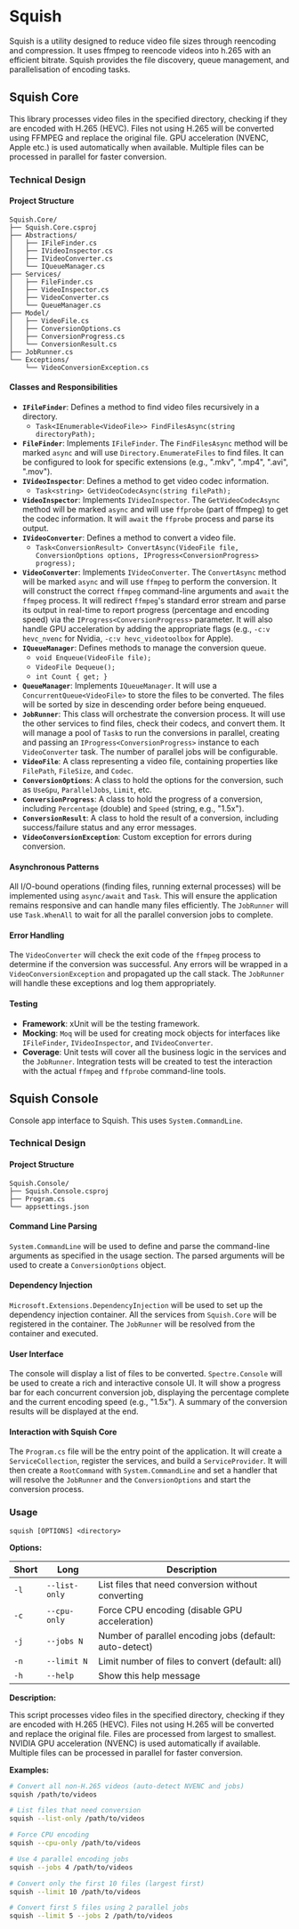 # Squish

Squish is a utility designed to reduce video file sizes through reencoding and compression. It uses ffmpeg to reencode videos into h.265 with an efficient bitrate. Squish provides the file discovery, queue management, and parallelisation of encoding tasks.

## Squish Core

This library processes video files in the specified directory, checking if they are encoded with H.265 (HEVC). Files not using H.265 will be converted using FFMPEG and replace the original file. GPU acceleration (NVENC, Apple etc.) is used automatically when available. Multiple files can be processed in parallel for faster conversion.

### Technical Design

#### Project Structure

```
Squish.Core/
├── Squish.Core.csproj
├── Abstractions/
│   ├── IFileFinder.cs
│   ├── IVideoInspector.cs
│   ├── IVideoConverter.cs
│   └── IQueueManager.cs
├── Services/
│   ├── FileFinder.cs
│   ├── VideoInspector.cs
│   ├── VideoConverter.cs
│   └── QueueManager.cs
├── Model/
│   ├── VideoFile.cs
│   ├── ConversionOptions.cs
│   ├── ConversionProgress.cs
│   └── ConversionResult.cs
├── JobRunner.cs
└── Exceptions/
    └── VideoConversionException.cs
```

#### Classes and Responsibilities

*   **`IFileFinder`**: Defines a method to find video files recursively in a directory.
    *   `Task<IEnumerable<VideoFile>> FindFilesAsync(string directoryPath);`
*   **`FileFinder`**: Implements `IFileFinder`. The `FindFilesAsync` method will be marked `async` and will use `Directory.EnumerateFiles` to find files. It can be configured to look for specific extensions (e.g., ".mkv", ".mp4", ".avi", ".mov").
*   **`IVideoInspector`**: Defines a method to get video codec information.
    *   `Task<string> GetVideoCodecAsync(string filePath);`
*   **`VideoInspector`**: Implements `IVideoInspector`. The `GetVideoCodecAsync` method will be marked `async` and will use `ffprobe` (part of ffmpeg) to get the codec information. It will `await` the `ffprobe` process and parse its output.
*   **`IVideoConverter`**: Defines a method to convert a video file.
    *   `Task<ConversionResult> ConvertAsync(VideoFile file, ConversionOptions options, IProgress<ConversionProgress> progress);`
*   **`VideoConverter`**: Implements `IVideoConverter`. The `ConvertAsync` method will be marked `async` and will use `ffmpeg` to perform the conversion. It will construct the correct `ffmpeg` command-line arguments and `await` the `ffmpeg` process. It will redirect `ffmpeg`'s standard error stream and parse its output in real-time to report progress (percentage and encoding speed) via the `IProgress<ConversionProgress>` parameter. It will also handle GPU acceleration by adding the appropriate flags (e.g., `-c:v hevc_nvenc` for Nvidia, `-c:v hevc_videotoolbox` for Apple).
*   **`IQueueManager`**: Defines methods to manage the conversion queue.
    *   `void Enqueue(VideoFile file);`
    *   `VideoFile Dequeue();`
    *   `int Count { get; }`
*   **`QueueManager`**: Implements `IQueueManager`. It will use a `ConcurrentQueue<VideoFile>` to store the files to be converted. The files will be sorted by size in descending order before being enqueued.
*   **`JobRunner`**: This class will orchestrate the conversion process. It will use the other services to find files, check their codecs, and convert them. It will manage a pool of `Task`s to run the conversions in parallel, creating and passing an `IProgress<ConversionProgress>` instance to each `VideoConverter` task. The number of parallel jobs will be configurable.
*   **`VideoFile`**: A class representing a video file, containing properties like `FilePath`, `FileSize`, and `Codec`.
*   **`ConversionOptions`**: A class to hold the options for the conversion, such as `UseGpu`, `ParallelJobs`, `Limit`, etc.
*   **`ConversionProgress`**: A class to hold the progress of a conversion, including `Percentage` (double) and `Speed` (string, e.g., "1.5x").
*   **`ConversionResult`**: A class to hold the result of a conversion, including success/failure status and any error messages.
*   **`VideoConversionException`**: Custom exception for errors during conversion.

#### Asynchronous Patterns

All I/O-bound operations (finding files, running external processes) will be implemented using `async/await` and `Task`. This will ensure the application remains responsive and can handle many files efficiently. The `JobRunner` will use `Task.WhenAll` to wait for all the parallel conversion jobs to complete.

#### Error Handling

The `VideoConverter` will check the exit code of the `ffmpeg` process to determine if the conversion was successful. Any errors will be wrapped in a `VideoConversionException` and propagated up the call stack. The `JobRunner` will handle these exceptions and log them appropriately.

#### Testing

*   **Framework**: xUnit will be the testing framework.
*   **Mocking**: `Moq` will be used for creating mock objects for interfaces like `IFileFinder`, `IVideoInspector`, and `IVideoConverter`.
*   **Coverage**: Unit tests will cover all the business logic in the services and the `JobRunner`. Integration tests will be created to test the interaction with the actual `ffmpeg` and `ffprobe` command-line tools.

## Squish Console

Console app interface to Squish. This uses `System.CommandLine`.

### Technical Design

#### Project Structure

```
Squish.Console/
├── Squish.Console.csproj
├── Program.cs
└── appsettings.json
```

#### Command Line Parsing

`System.CommandLine` will be used to define and parse the command-line arguments as specified in the usage section. The parsed arguments will be used to create a `ConversionOptions` object.

#### Dependency Injection

`Microsoft.Extensions.DependencyInjection` will be used to set up the dependency injection container. All the services from `Squish.Core` will be registered in the container. The `JobRunner` will be resolved from the container and executed.

#### User Interface

The console will display a list of files to be converted. `Spectre.Console` will be used to create a rich and interactive console UI. It will show a progress bar for each concurrent conversion job, displaying the percentage complete and the current encoding speed (e.g., "1.5x"). A summary of the conversion results will be displayed at the end.

#### Interaction with Squish Core

The `Program.cs` file will be the entry point of the application. It will create a `ServiceCollection`, register the services, and build a `ServiceProvider`. It will then create a `RootCommand` with `System.CommandLine` and set a handler that will resolve the `JobRunner` and the `ConversionOptions` and start the conversion process.

### Usage

```
squish [OPTIONS] <directory>
```

**Options:**

| Short | Long | Description |
|---|---|---|
| `-l` | `--list-only` | List files that need conversion without converting |
| `-c` | `--cpu-only` | Force CPU encoding (disable GPU acceleration) |
| `-j` | `--jobs N` | Number of parallel encoding jobs (default: auto-detect) |
| `-n` | `--limit N` | Limit number of files to convert (default: all) |
| `-h` | `--help` | Show this help message |

**Description:**

This script processes video files in the specified directory, checking if they are encoded with H.265 (HEVC). Files not using H.265 will be converted and replace the original file. Files are processed from largest to smallest. NVIDIA GPU acceleration (NVENC) is used automatically if available. Multiple files can be processed in parallel for faster conversion.

**Examples:**

```bash
# Convert all non-H.265 videos (auto-detect NVENC and jobs)
squish /path/to/videos

# List files that need conversion
squish --list-only /path/to/videos

# Force CPU encoding
squish --cpu-only /path/to/videos

# Use 4 parallel encoding jobs
squish --jobs 4 /path/to/videos

# Convert only the first 10 files (largest first)
squish --limit 10 /path/to/videos

# Convert first 5 files using 2 parallel jobs
squish --limit 5 --jobs 2 /path/to/videos
```